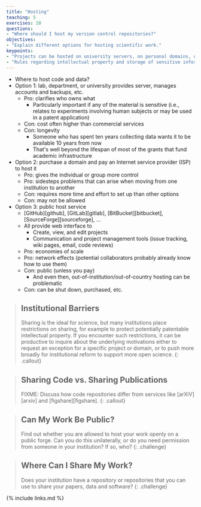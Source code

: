 ```yaml
---
title: "Hosting"
teaching: 5
exercises: 10
questions:
- "Where should I host my version control repositories?"
objectives:
- "Explain different options for hosting scientific work."
keypoints:
- "Projects can be hosted on university servers, on personal domains, or on public forges."
- "Rules regarding intellectual property and storage of sensitive information apply no matter where code and data are hosted."
---
```


*   Where to host code and data?
*   Option 1:  lab, department, or university provides server, manages accounts and backups, etc.
    *   Pro: clarifies who owns what
        *   Particularly important if any of the material is sensitive
            (i.e., relates to experiments involving human subjects or may be used in a patent application)
    *   Con: cost often higher than commercial services
    *   Con: longevity
        *   Someone who has spent ten years collecting data wants it to be available 10 years from now
        *   That's well beyond the lifespan of most of the grants that fund academic infrastructure
*   Option 2: purchase a domain and pay an Internet service provider (ISP) to host it
    *   Pro: gives the individual or group more control
    *   Pro: sidesteps problems that can arise when moving from one institution to another
    *   Con: requires more time and effort to set up than other options
    *   Con: may not be allowed
*   Option 3: public host service
    *   [GitHub][github], [GitLab][gitlab], [BitBucket][bitbucket], [SourceForge][sourceforge], ...
    *   All provide web interface to
        *   Create, view, and edit projects
        *   Communication and project management tools (issue tracking, wiki pages, email, code reviews)
    *   Pro: economies of scale
    *   Pro: network effects (potential collaborators probably already know how to use them)
    *   Con: public (unless you pay)
        *   And even then, out-of-institution/out-of-country hosting can be problematic
    *   Con: can be shut down, purchased, etc.

> ## Institutional Barriers
>
> Sharing is the ideal for science,
> but many institutions place restrictions on sharing,
> for example to protect potentially patentable intellectual property.
> If you encounter such restrictions,
> it can be productive to inquire about the underlying motivations
> either to request an exception for a specific project or domain,
> or to push more broadly for institutional reform to support more open science.
{: .callout}

> ## Sharing Code vs. Sharing Publications
>
> FIXME:  Discuss how code repositories
> differ from services like [arXiV][arxiv] and [figshare][figshare].
{: .callout}

> ## Can My Work Be Public?
>
> Find out whether you are allowed to host your work openly on a public forge.
> Can you do this unilaterally,
> or do you need permission from someone in your institution?
> If so, who?
{: .challenge}

> ## Where Can I Share My Work?
>
> Does your institution have a repository or repositories that you can
> use to share your papers, data and software?
{: .challenge}

{% include links.md %}
